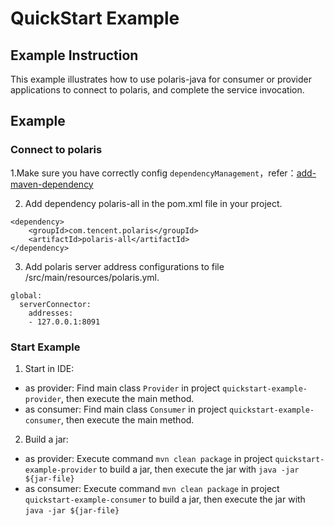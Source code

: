 # QuickStart Example

## Example Instruction

This example illustrates how to use polaris-java for consumer or provider applications to connect to polaris, and complete the service invocation.

## Example

### Connect to polaris

1.Make sure you have correctly config `dependencyManagement`，refer：[add-maven-dependency](https://github.com/polarismesh/polaris-java#add-maven-dependency)

2. Add dependency polaris-all in the pom.xml file in your project.
```
<dependency>
    <groupId>com.tencent.polaris</groupId>
    <artifactId>polaris-all</artifactId>
</dependency>
```

3. Add polaris server address configurations to file /src/main/resources/polaris.yml.
```
global:
  serverConnector:
    addresses:
    - 127.0.0.1:8091
```

### Start Example

1. Start in IDE:

- as provider: Find main class `Provider` in project `quickstart-example-provider`, then execute the main method.
- as consumer: Find main class `Consumer` in project `quickstart-example-consumer`, then execute the main method.

2. Build a jar:
- as provider: Execute command `mvn clean package` in project `quickstart-example-provider` to build a jar, then execute the jar with `java -jar ${jar-file}`
- as consumer: Execute command `mvn clean package` in project `quickstart-example-consumer` to build a jar, then execute the jar with `java -jar ${jar-file}`